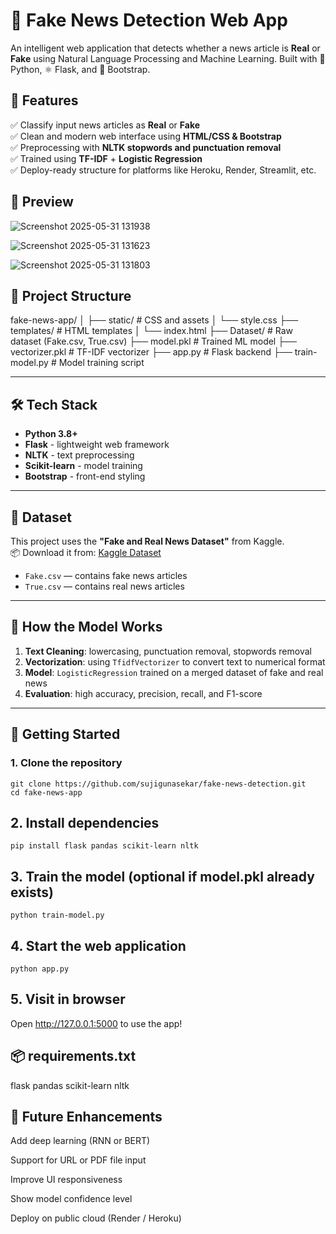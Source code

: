 # 📰 Fake News Detection Web App

An intelligent web application that detects whether a news article is **Real** or **Fake** using Natural Language Processing and Machine Learning. Built with 🐍 Python, ⚛️ Flask, and 🎨 Bootstrap.



## 🌟 Features

✅ Classify input news articles as **Real** or **Fake**  
✅ Clean and modern web interface using **HTML/CSS & Bootstrap**  
✅ Preprocessing with **NLTK stopwords and punctuation removal**  
✅ Trained using **TF-IDF** + **Logistic Regression**  
✅ Deploy-ready structure for platforms like Heroku, Render, Streamlit, etc.



## 🎥 Preview
![Screenshot 2025-05-31 131938](https://github.com/user-attachments/assets/bdf3ed6d-18d8-44ae-8f41-3b96b0efdadf)

![Screenshot 2025-05-31 131623](https://github.com/user-attachments/assets/4638016b-4227-4837-b9ce-fa91843cd8ce)

![Screenshot 2025-05-31 131803](https://github.com/user-attachments/assets/02ec7afb-2361-4b83-bc7e-2c4e65b89cc9)



## 📁 Project Structure

fake-news-app/
│
├── static/ # CSS and assets
│ └── style.css
├── templates/ # HTML templates
│ └── index.html
├── Dataset/ # Raw dataset (Fake.csv, True.csv)
├── model.pkl # Trained ML model
├── vectorizer.pkl # TF-IDF vectorizer
├── app.py # Flask backend
├── train-model.py # Model training script


---

## 🛠 Tech Stack

- **Python 3.8+**
- **Flask** - lightweight web framework
- **NLTK** - text preprocessing
- **Scikit-learn** - model training
- **Bootstrap** - front-end styling

---

## 🧠 Dataset

This project uses the **"Fake and Real News Dataset"** from Kaggle.  
📦 Download it from: [Kaggle Dataset](https://www.kaggle.com/datasets/clmentbisaillon/fake-and-real-news-dataset)

- `Fake.csv` — contains fake news articles  
- `True.csv` — contains real news articles

---

## 🧪 How the Model Works

1. **Text Cleaning**: lowercasing, punctuation removal, stopwords removal  
2. **Vectorization**: using `TfidfVectorizer` to convert text to numerical format  
3. **Model**: `LogisticRegression` trained on a merged dataset of fake and real news  
4. **Evaluation**: high accuracy, precision, recall, and F1-score  

---

## 🚀 Getting Started

### 1. Clone the repository

```
git clone https://github.com/sujigunasekar/fake-news-detection.git
cd fake-news-app
```
## 2. Install dependencies
```
pip install flask pandas scikit-learn nltk
```
## 3. Train the model (optional if model.pkl already exists)
```
python train-model.py
```
## 4. Start the web application
```
python app.py
```
## 5. Visit in browser

Open http://127.0.0.1:5000 to use the app!

## 📦 requirements.txt

flask
pandas
scikit-learn
nltk

## 🌱 Future Enhancements
Add deep learning (RNN or BERT)

Support for URL or PDF file input

Improve UI responsiveness

Show model confidence level

Deploy on public cloud (Render / Heroku)


